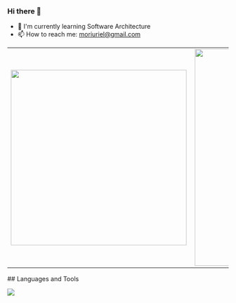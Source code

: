 ### Hi there 👋

- 🌱 I'm currently learning Software Architecture
- 📫 How to reach me: moriuriel@gmail.com
<center>
<table>
    <tr>
        <td><img width="400px" align="left" src="https://github-readme-stats.vercel.app/api/top-langs/?username=moriuriel&hide=html&layout=compact&theme=buefy" /></td>
        <td><img width="495px" align="left" src="https://github-readme-stats.vercel.app/api?username=moriuriel&theme=buefy"/></td>
    </tr>   
</table>
</center>  
## Languages and Tools
<p align="left">
  <a href="https://skillicons.dev">
    <img src="https://skillicons.dev/icons?i=aws,azure,bash,docker,git,linux,mongodb,postgres,js,ts,go,nodejs,react,nestjs,rabbitmq" />
  </a>
</p>
